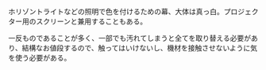 ホリゾントライトなどの照明で色を付けるための幕、大体は真っ白。プロジェクター用のスクリーンと兼用することもある。

  

  

一反ものであることが多く、一部でも汚れてしまうと全てを取り替える必要があり、結構なお値段するので、触ってはいけないし、機材を接触させないように気を使う必要がある。

